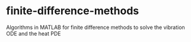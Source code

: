 # finite-difference-methods
Algorithms in MATLAB for finite difference methods to solve the vibration ODE and the heat PDE
